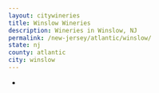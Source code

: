```yaml
---
layout: citywineries
title: Winslow Wineries
description: Wineries in Winslow, NJ
permalink: /new-jersey/atlantic/winslow/
state: nj
county: atlantic
city: winslow
---
```

-
